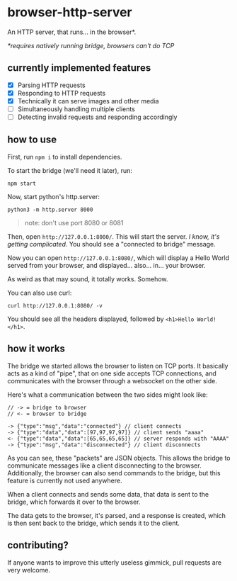# browser-http-server

An HTTP server, that runs... in the browser\*.

*\*requires natively running bridge, browsers can't do TCP*

## currently implemented features

- [x] Parsing HTTP requests
- [x] Responding to HTTP requests
- [x] Technically it can serve images and other media
- [ ] Simultaneously handling multiple clients
- [ ] Detecting invalid requests and responding accordingly

## how to use

First, run `npm i` to install dependencies.

To start the bridge (we'll need it later), run:

```
npm start
```

Now, start python's http.server:

```
python3 -m http.server 8000
```

> note: don't use port 8080 or 8081

Then, open `http://127.0.0.1:8000/`. This will start the server. *I know, it's getting complicated.*
You should see a "connected to bridge" message.

Now you can open `http://127.0.0.1:8080/`, which will display a Hello World served from your browser, and displayed... also... in... your browser.

As weird as that may sound, it totally works. Somehow.

You can also use curl:

```
curl http://127.0.0.1:8080/ -v
```

You should see all the headers displayed, followed by `<h1>Hello World!</h1>`.

## how it works

The bridge we started allows the browser to listen on TCP ports. It basically acts as a kind of "pipe", that on one side accepts TCP connections, and communicates with the browser through a websocket on the other side.

Here's what a communication between the two sides might look like:

```
// -> = bridge to browser
// <- = browser to bridge

-> {"type":"msg","data":"connected"} // client connects
-> {"type":"data","data":[97,97,97,97]} // client sends "aaaa"
<- {"type":"data","data":[65,65,65,65]} // server responds with "AAAA"
-> {"type":"msg","data":"disconnected"} // client disconnects
```

As you can see, these "packets" are JSON objects. This allows the bridge to communicate messages like a client disconnecting to the browser. Additionally, the browser can also send commands to the bridge, but this feature is currently not used anywhere.

When a client connects and sends some data, that data is sent to the bridge, which forwards it over to the browser.

The data gets to the browser, it's parsed, and a response is created, which is then sent back to the bridge, which sends it to the client.

## contributing?

If anyone wants to improve this utterly useless gimmick, pull requests are very welcome.
